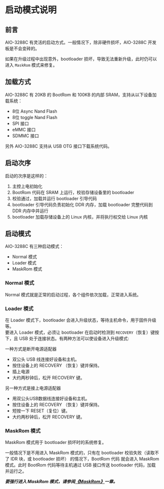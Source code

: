 # 启动模式说明

## 前言

AIO-3288C 有灵活的启动方式。一般情况下，除非硬件损坏，AIO-3288C 开发板是不会变砖的。

如果在升级过程中出现意外，bootloader 损坏，导致无法重新升级，此时仍可以进入 `MaskRom` 模式来修复。

## 加载方式

AIO-3288C 有 20KB 的 BootRom 和 100KB 的内部 SRAM，支持从以下设备加载系统：

* 8位 Async Nand Flash
* 8位 toggle Nand Flash
* SPI 接口
* eMMC 接口
* SDMMC 接口

另外 AIO-3288C 支持从 USB OTG 接口下载系统代码。

## 启动次序

启动的次序是这样的：

1. 主控上电初始化
2. BootRom 代码在 SRAM 上运行，校验存储设备里的 bootloader
3. 校验通过，加载并运行 bootloader 引导代码
4. bootloader 引导代码负责初始化 DDR 内存，加载 bootloader 完整代码到 DDR 内存中并运行
5. bootloader 加载存储设备上的 Linux 内核，并将执行权交给 Linux 内核

## 启动模式

AIO-3288C 有三种启动模式：

* Normal 模式
* Loader 模式
* MaskRom 模式

### Normal 模式

Normal 模式就是正常的启动过程，各个组件依次加载，正常进入系统。

### Loader 模式

在 Loader 模式下，bootloader 会进入升级状态，等待主机命令，用于固件升级等。   
要进入 Loader 模式，必须让 bootloader 在启动时检测到 `RECOVERY`（恢复）键按下，且 USB 处于连接状态。有两种方法可以使设备进入升级模式:

一种方式是断开电源适配器

*  双公头 USB 线连接好设备和主机。
* 按住设备上的 RECOVERY （恢复）键并保持。
* 插上电源
* 大约两秒钟后，松开 RECOVERY 键。

另一种方式是接上电源适配器

* 用双公头USB数据线连接好设备和主机。
* 按住设备上的 RECOVERY （恢复）键并保持。
* 短按一下 RESET（复位）键。
* 大约两秒钟后，松开 RECOVERY 键。

### MaskRom 模式

MaskRom 模式用于 bootloader 损坏时的系统修复。

一般情况下是不用进入 MaskRom 模式的，只有在 bootloader 校验失败（读取不了 IDR 块，或 bootloader 损坏） 的情况下，BootRom 代码 就会进入 MaskRom 模式。此时 BootRom 代码等待主机通过 USB 接口传送 bootloader 代码，加载并运行之。   

***要强行进入 MaskRom 模式，请参阅[《MaskRom》](maskrom_mode.html)一章。***
